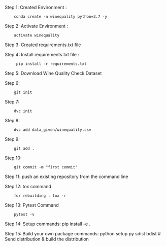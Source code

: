 Step 1: Created Environment : 

        conda create -n winequality python=3.7 -y


Step 2: Activate Environment : 


        activate winequality


Step 3: Created requirements.txt file


Step 4: Install requirements.txt file :

         pip install -r requirements.txt


Step 5: Download Wine Quality Check Dataset


Step 6: 

        git init 


Step 7: 

        dvc init


Step 8: 

        dvc add data_given/winequality.csv


Step 9: 
        
        git add .


Step 10: 

        git commit -m "first commit"


Step 11: push an existing repository from the command line


Step 12: tox command

        for rebuilding : tox -r 

Step 13: Pytest Command
        
        pytest -v 

Step 14: Setup commands: pip install -e .

Step 15: Build your own package commands: python setup.py sdist bdist # Send distribution & build the distribution



